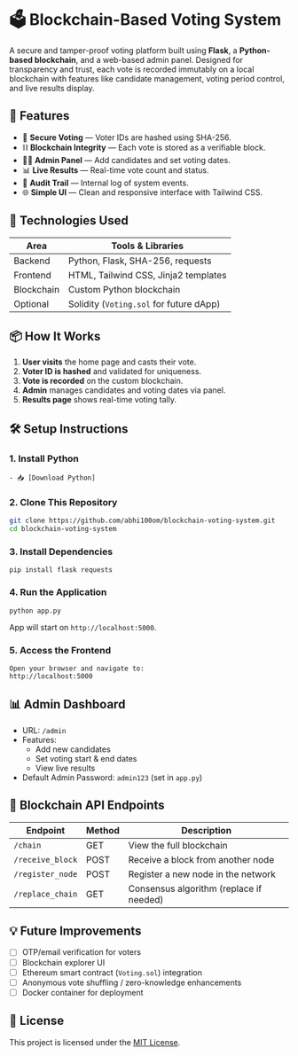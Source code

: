 # 🗳️ Blockchain-Based Voting System

A secure and tamper-proof voting platform built using **Flask**, a **Python-based blockchain**, and a web-based admin panel. Designed for transparency and trust, each vote is recorded immutably on a local blockchain with features like candidate management, voting period control, and live results display.

## 🚀 Features

- 🔐 **Secure Voting** — Voter IDs are hashed using SHA-256.
- ⛓️ **Blockchain Integrity** — Each vote is stored as a verifiable block.
- 🧑‍💼 **Admin Panel** — Add candidates and set voting dates.
- 📊 **Live Results** — Real-time vote count and status.
- 🧾 **Audit Trail** — Internal log of system events.
- 🌐 **Simple UI** — Clean and responsive interface with Tailwind CSS.


## 🧠 Technologies Used

| Area        | Tools & Libraries                     |
|-------------|----------------------------------------|
| Backend     | Python, Flask, SHA-256, requests       |
| Frontend    | HTML, Tailwind CSS, Jinja2 templates   |
| Blockchain  | Custom Python blockchain               |
| Optional    | Solidity (`Voting.sol` for future dApp) |

## 📦 How It Works

1. **User visits** the home page and casts their vote.
2. **Voter ID is hashed** and validated for uniqueness.
3. **Vote is recorded** on the custom blockchain.
4. **Admin** manages candidates and voting dates via panel.
5. **Results page** shows real-time voting tally.

## 🛠️ Setup Instructions

### 1. Install Python
```
- 📥 [Download Python]
```
### 2. Clone This Repository

```bash
git clone https://github.com/abhi100om/blockchain-voting-system.git
cd blockchain-voting-system
```
### 3. Install Dependencies
```
pip install flask requests
```
### 4. Run the Application
```
python app.py
```
App will start on `http://localhost:5000`.
### 5. Access the Frontend
```
Open your browser and navigate to:
http://localhost:5000
```
## 📊 Admin Dashboard

- URL: `/admin`
- Features:
  - Add new candidates
  - Set voting start & end dates
  - View live results
- Default Admin Password: `admin123` (set in `app.py`)

## 🔗 Blockchain API Endpoints

| Endpoint            | Method | Description                            |
|---------------------|--------|----------------------------------------|
| `/chain`            | GET    | View the full blockchain               |
| `/receive_block`    | POST   | Receive a block from another node      |
| `/register_node`    | POST   | Register a new node in the network     |
| `/replace_chain`    | GET    | Consensus algorithm (replace if needed)|

## 💡 Future Improvements

- [ ] OTP/email verification for voters
- [ ] Blockchain explorer UI
- [ ] Ethereum smart contract (`Voting.sol`) integration
- [ ] Anonymous vote shuffling / zero-knowledge enhancements
- [ ] Docker container for deployment

## 📝 License

This project is licensed under the [MIT License](LICENSE).
